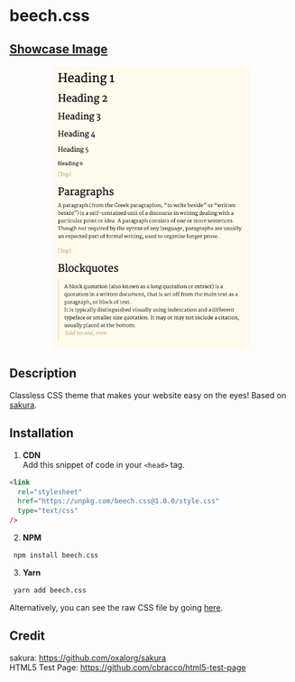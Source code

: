 # beech.css

## [Showcase Image](https://y-arjun-y.github.io/beech.css/)

<div align="center">
<img src="beech.jpg" height="500px">  
</div>

## Description

Classless CSS theme that makes your website easy on the eyes! Based on [sakura](https://github.com/oxalorg/sakura).

## Installation

1. **CDN**  
   Add this snippet of code in your `<head>` tag.

```html
<link
  rel="stylesheet"
  href="https://unpkg.com/beech.css@1.0.0/style.css"
  type="text/css"
/>
```

2. **NPM**

```bash
 npm install beech.css
```

3. **Yarn**

```bash
 yarn add beech.css
```

Alternatively, you can see the raw CSS file by going [here](https://raw.githubusercontent.com/y-arjun-y/beech.css/main/style.css).

## Credit

sakura: https://github.com/oxalorg/sakura  
HTML5 Test Page: https://github.com/cbracco/html5-test-page
